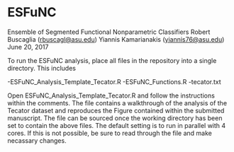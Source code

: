 # ESFuNC
Ensemble of Segmented Functional Nonparametric Classifiers
Robert Buscaglia (rbuscagl@asu.edu)
Yiannis Kamarianakis (yiannis76@asu.edu)
June 20, 2017

To run the ESFuNC analysis, place all files in the repository into a single directory.  This includes

-ESFuNC_Analysis_Template_Tecator.R
-ESFuNC_Functions.R
-tecator.txt

Open ESFuNC_Analysis_Template_Tecator.R and follow the instructions within the comments.  The file contains a 
walkthrough of the analysis of the Tecator dataset and reproduces the Figure contained within the submitted 
manuscript.  The file can be sourced once the working directory has been set to contain the above files.  The
default setting is to run in parallel with 4 cores.  If this is not possible, be sure to read through the
file and make necassary changes.
